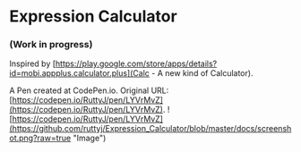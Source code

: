# Expression Calculator

### (Work in progress)

Inspired by [https://play.google.com/store/apps/details?id=mobi.appplus.calculator.plus](Calc - A new kind of Calculator).

 A Pen created at CodePen.io. Original URL: [https://codepen.io/RuttyJ/pen/LYVrMvZ](https://codepen.io/RuttyJ/pen/LYVrMvZ).
![https://codepen.io/RuttyJ/pen/LYVrMvZ](https://github.com/ruttyj/Expression_Calculator/blob/master/docs/screenshot.png?raw=true "Image")
